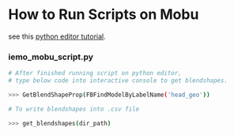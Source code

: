 # How to Run Scripts on Mobu
see this [python editor tutorial][mobututorial].

### iemo_mobu_script.py

```sh
# After finished running script on python editor,
# type below code into interactive console to get blendshapes.

>>> GetBlendShapeProp(FBFindModelByLabelName('head_geo'))

# To write blendshapes into .csv file

>>> get_blendshapes(dir_path)

```

[mobututorial]: <https://knowledge.autodesk.com/support/motionbuilder/learn-explore/caas/CloudHelp/cloudhelp/2017/ENU/MotionBuilder/files/GUID-E206FC5D-8149-42C3-9745-AC18F6B514C2-htm.html> 